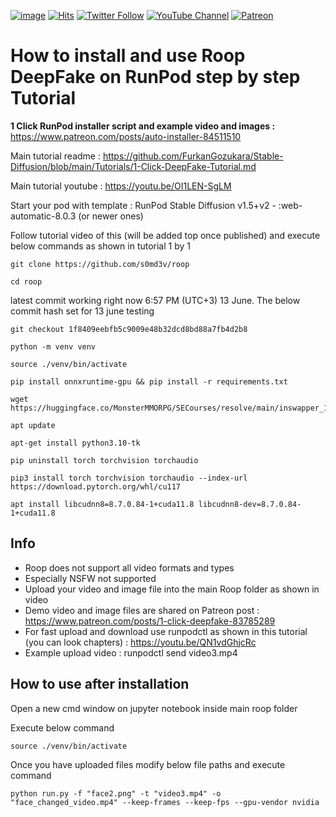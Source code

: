 [![image](https://img.shields.io/discord/772774097734074388?label=Discord&logo=discord)](https://discord.com/servers/software-engineering-courses-secourses-772774097734074388) [![Hits](https://hits.seeyoufarm.com/api/count/incr/badge.svg?url=https%3A%2F%2Fgithub.com%2FFurkanGozukara%2FStable-Diffusion%2Fedit%2Fmain%2FTutorials%2FHow-To-Use-Roop-DeepFake-On-RunPod.md&count_bg=%2379C83D&title_bg=%239E0F0F&icon=apachespark.svg&icon_color=%23E7E7E7&title=views&edge_flat=false)](https://hits.seeyoufarm.com) [![Twitter Follow](https://img.shields.io/twitter/follow/GozukaraFurkan?label=Follow&style=social)](https://twitter.com/GozukaraFurkan) [![YouTube Channel](https://img.shields.io/badge/YouTube-Channel-red?style=for-the-badge&logo=youtube)](https://www.youtube.com/SECourses) [![Patreon](https://img.shields.io/badge/Patreon-Support%20Me-f96854?style=for-the-badge&logo=patreon)](https://www.patreon.com/your_patreon_page)

# How to install and use Roop DeepFake on RunPod step by step Tutorial

**1 Click RunPod installer script and example video and images :** 
https://www.patreon.com/posts/auto-installer-84511510

Main tutorial readme : 
https://github.com/FurkanGozukara/Stable-Diffusion/blob/main/Tutorials/1-Click-DeepFake-Tutorial.md

Main tutorial youtube : 
https://youtu.be/OI1LEN-SgLM

Start your pod with template : RunPod Stable Diffusion v1.5+v2 - :web-automatic-8.0.3 (or newer ones)

Follow tutorial video of this (will be added top once published) and execute below commands as shown in tutorial 1 by 1

```
git clone https://github.com/s0md3v/roop
```

```
cd roop
```

latest commit working right now 6:57 PM (UTC+3) 13 June. The below commit hash set for 13 june testing
```
git checkout 1f8409eebfb5c9009e48b32dcd8bd88a7fb4d2b8
```

```
python -m venv venv
```

```
source ./venv/bin/activate
```

```
pip install onnxruntime-gpu && pip install -r requirements.txt
```

```
wget https://huggingface.co/MonsterMMORPG/SECourses/resolve/main/inswapper_128.onnx
```

```
apt update
```

```
apt-get install python3.10-tk
```

```
pip uninstall torch torchvision torchaudio
```

```
pip3 install torch torchvision torchaudio --index-url https://download.pytorch.org/whl/cu117
```

```
apt install libcudnn8=8.7.0.84-1+cuda11.8 libcudnn8-dev=8.7.0.84-1+cuda11.8
```

## Info
* Roop does not support all video formats and types
* Especially NSFW not supported
* Upload your video and image file into the main Roop folder as shown in video
* Demo video and image files are shared on Patreon post : https://www.patreon.com/posts/1-click-deepfake-83785289
* For fast upload and download use runpodctl as shown in this tutorial (you can look chapters) : https://youtu.be/QN1vdGhjcRc
* Example upload video : runpodctl send video3.mp4

## How to use after installation

Open a new cmd window on jupyter notebook inside main roop folder

Execute below command

```
source ./venv/bin/activate
```

Once you have uploaded files modify below file paths and execute command

```
python run.py -f "face2.png" -t "video3.mp4" -o "face_changed_video.mp4" --keep-frames --keep-fps --gpu-vendor nvidia
```
